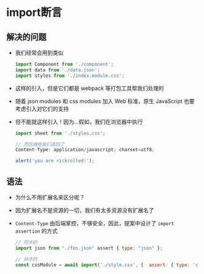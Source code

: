# import断言

## 解决的问题

  - 我们经常会用到类似

    ```javascript
    import Component from './component';
    import data from './data.json';
    import styles from './index.module.css';
    ```

  - 这样的引入，但是它们都是 webpack 等打包工具帮我们处理的

  - 随着 json modules 和 css modules 加入 Web 标准，原生 JavaScript 也要考虑引入对它们的支持

  - 但不能就这样引入！因为...假如，我们在浏览器中执行

    ```javascript
    import sheet from './styles.css';

    // 而后端给我们返回了
    Content-Type: application/javascript; charset=utf8;

    alert('you are rickrolled!');
    ```

## 语法

  - 为什么不用扩展名来区分呢？

  - 因为扩展名不是资源的一切，我们有太多资源没有扩展名了

  - `Content-Type` 由后端掌控，不够安全，因此，提案中设计了 `import assertion` 的方式

    ```javascript
    // 同步的
    import json from "./foo.json" assert { type: "json" };
    ```

    ```javascript
    // 异步的
    const cssModule = await import('./style.css', {  assert: { type: 'css' }});
    ```
